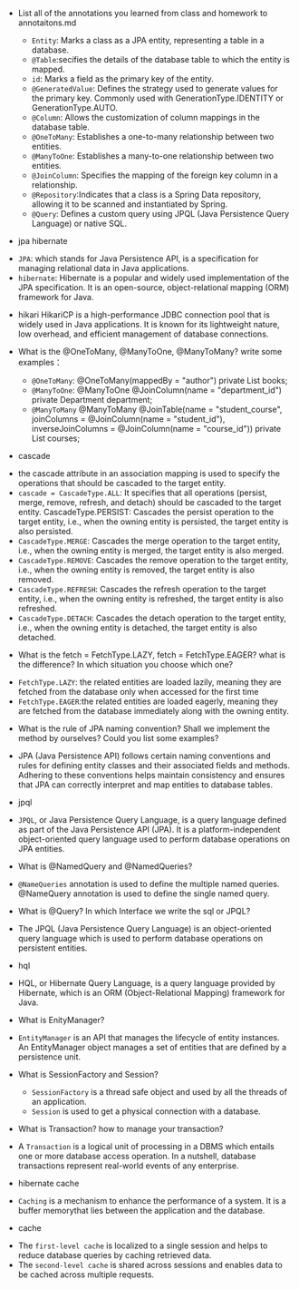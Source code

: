 * List all of the annotations you learned from class and homework to annotaitons.md
  - `Entity`: Marks a class as a JPA entity, representing a table in a database.
  - `@Table`:secifies the details of the database table to which the entity is mapped.
  - `id`: Marks a field as the primary key of the entity.
  - `@GeneratedValue`: Defines the strategy used to generate values for the primary key. Commonly used with GenerationType.IDENTITY or GenerationType.AUTO. 
  - `@Column`: Allows the customization of column mappings in the database table.
  - `@OneToMany`: Establishes a one-to-many relationship between two entities.
  - `@ManyToOne`: Establishes a many-to-one relationship between two entities. 
  - `@JoinColumn`: Specifies the mapping of the foreign key column in a relationship.
  - `@Repository`:Indicates that a class is a Spring Data repository, allowing it to be scanned and instantiated by Spring.
  - `@Query`: Defines a custom query using JPQL (Java Persistence Query Language) or native SQL.

* jpa hibernate
 - `JPA`: which stands for Java Persistence API, is a specification for managing relational data in Java applications. 
 - `hibernate`: Hibernate is a popular and widely used implementation of the JPA specification. It is an open-source, object-relational mapping (ORM) framework for Java. 

* hikari
  HikariCP is a high-performance JDBC connection pool that is widely used in Java applications. It is known for its lightweight nature, low overhead, and efficient management of database connections.

* What is the  @OneToMany, @ManyToOne, @ManyToMany? write some examples：
  - `@OneToMany`:
    @OneToMany(mappedBy = "author")
    private List<Book> books;
  - `@ManyToOne`:
    @ManyToOne
    @JoinColumn(name = "department_id")
    private Department department;
  - `@ManyToMany`
    @ManyToMany
    @JoinTable(name = "student_course",
    joinColumns = @JoinColumn(name = "student_id"),
    inverseJoinColumns = @JoinColumn(name = "course_id"))
    private List<Course> courses;
  
* cascade
-  the cascade attribute in an association mapping is used to specify the operations that should be cascaded to the target entity.
- `cascade = CascadeType.ALL`: It specifies that all operations (persist, merge, remove, refresh, and detach) should be cascaded to the target entity.
  CascadeType.PERSIST: Cascades the persist operation to the target entity, i.e., when the owning entity is persisted, the target entity is also persisted.
- `CascadeType.MERGE`: Cascades the merge operation to the target entity, i.e., when the owning entity is merged, the target entity is also merged.
- `CascadeType.REMOVE`: Cascades the remove operation to the target entity, i.e., when the owning entity is removed, the target entity is also removed.
- `CascadeType.REFRESH`: Cascades the refresh operation to the target entity, i.e., when the owning entity is refreshed, the target entity is also refreshed.
- `CascadeType.DETACH`: Cascades the detach operation to the target entity, i.e., when the owning entity is detached, the target entity is also detached.  

* What is the  fetch = FetchType.LAZY, fetch = FetchType.EAGER? what is the
  difference? In which situation you choose which one?
- `FetchType.LAZY`: the related entities are loaded lazily, meaning they are fetched from the database only when accessed for the first time
- `FetchType.EAGER`:the related entities are loaded eagerly, meaning they are fetched from the database immediately along with the owning entity. 

* What is the rule of JPA naming convention? Shall we implement the method by
  ourselves? Could you list some examples?
- JPA (Java Persistence API) follows certain naming conventions and rules for defining entity classes and their associated fields and methods. Adhering to these conventions helps 
maintain consistency and ensures that JPA can correctly interpret and map entities to database tables.

* jpql
- `JPQL`, or Java Persistence Query Language, is a query language defined as part of the Java Persistence API (JPA). It is a platform-independent object-oriented query language used to perform database operations on JPA entities.

* What is @NamedQuery and @NamedQueries?
- `@NameQueries` annotation is used to define the multiple named queries. @NameQuery annotation is used to define the single named query.

* What is @Query? In which Interface we write the sql or JPQL?
- The JPQL (Java Persistence Query Language) is an object-oriented query language which is used to perform database operations on persistent entities.

* hql
- HQL, or Hibernate Query Language, is a query language provided by Hibernate, which is an ORM (Object-Relational Mapping) framework for Java. 

* What is EnityManager?
- `EntityManager` is an API that manages the lifecycle of entity instances. An EntityManager object manages a set of entities that are defined by a persistence unit.

* What is SessionFactory and Session?
  - `SessionFactory` is a thread safe object and used by all the threads of an application.
  - `Session` is used to get a physical connection with a database.

* What is Transaction? how to manage your transaction?
- A `Transaction` is a logical unit of processing in a DBMS which entails one or more database access operation. In a nutshell, database transactions represent real-world events of any enterprise.

* hibernate cache
- `Caching` is a mechanism to enhance the performance of a system. It is a buffer memorythat lies between the application and the database.

* cache
- The `first-level cache` is localized to a single session and helps to reduce database queries by caching retrieved data. 
- The `second-level cache` is shared across sessions and enables data to be cached across multiple requests.